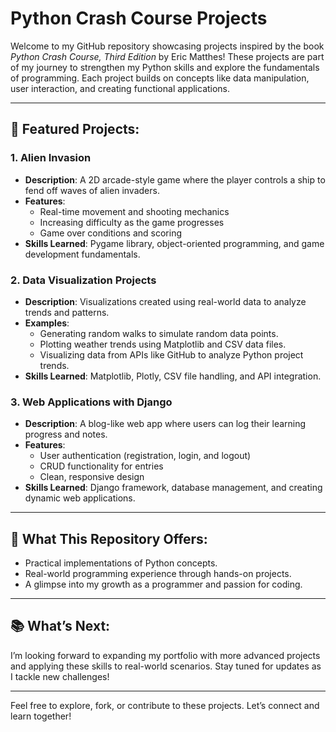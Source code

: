 # Python Crash Course Projects

Welcome to my GitHub repository showcasing projects inspired by the book *Python Crash Course, Third Edition* by Eric Matthes!
These projects are part of my journey to strengthen my Python skills and explore the fundamentals of programming.
Each project builds on concepts like data manipulation, user interaction, and creating functional applications.

---

## 🚀 Featured Projects:

### 1. **Alien Invasion**

- **Description**: A 2D arcade-style game where the player controls a ship to fend off waves of alien invaders.
- **Features**:
  - Real-time movement and shooting mechanics
  - Increasing difficulty as the game progresses
  - Game over conditions and scoring
- **Skills Learned**: Pygame library, object-oriented programming, and game development fundamentals.

### 2. **Data Visualization Projects**

- **Description**: Visualizations created using real-world data to analyze trends and patterns.
- **Examples**:
  - Generating random walks to simulate random data points.
  - Plotting weather trends using Matplotlib and CSV data files.
  - Visualizing data from APIs like GitHub to analyze Python project trends.
- **Skills Learned**: Matplotlib, Plotly, CSV file handling, and API integration.

### 3. **Web Applications with Django**

- **Description**: A blog-like web app where users can log their learning progress and notes.
- **Features**:
  - User authentication (registration, login, and logout)
  - CRUD functionality for entries
  - Clean, responsive design
- **Skills Learned**: Django framework, database management, and creating dynamic web applications.

---

## 🌟 What This Repository Offers:

- Practical implementations of Python concepts.
- Real-world programming experience through hands-on projects.
- A glimpse into my growth as a programmer and passion for coding.

---

## 📚 What’s Next:

I’m looking forward to expanding my portfolio with more advanced projects and applying these skills to real-world scenarios.
Stay tuned for updates as I tackle new challenges!

---

Feel free to explore, fork, or contribute to these projects. Let’s connect and learn together!

